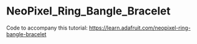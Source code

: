 # NeoPixel_Ring_Bangle_Bracelet

Code to accompany this tutorial:
https://learn.adafruit.com/neopixel-ring-bangle-bracelet
